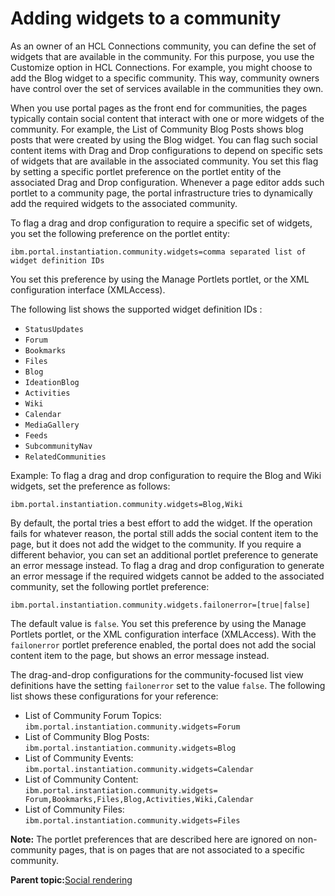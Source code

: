 # Adding widgets to a community 

As an owner of an HCL Connections community, you can define the set of widgets that are available in the community. For this purpose, you use the Customize option in HCL Connections. For example, you might choose to add the Blog widget to a specific community. This way, community owners have control over the set of services available in the communities they own.

When you use portal pages as the front end for communities, the pages typically contain social content that interact with one or more widgets of the community. For example, the List of Community Blog Posts shows blog posts that were created by using the Blog widget. You can flag such social content items with Drag and Drop configurations to depend on specific sets of widgets that are available in the associated community. You set this flag by setting a specific portlet preference on the portlet entity of the associated Drag and Drop configuration. Whenever a page editor adds such portlet to a community page, the portal infrastructure tries to dynamically add the required widgets to the associated community.

To flag a drag and drop configuration to require a specific set of widgets, you set the following preference on the portlet entity:

```
ibm.portal.instantiation.community.widgets=comma separated list of widget definition IDs
```

You set this preference by using the Manage Portlets portlet, or the XML configuration interface \(XMLAccess\).

The following list shows the supported widget definition IDs :

-   `StatusUpdates`
-   `Forum`
-   `Bookmarks`
-   `Files`
-   `Blog`
-   `IdeationBlog`
-   `Activities`
-   `Wiki`
-   `Calendar`
-   `MediaGallery`
-   `Feeds`
-   `SubcommunityNav`
-   `RelatedCommunities`

Example: To flag a drag and drop configuration to require the Blog and Wiki widgets, set the preference as follows:

```
ibm.portal.instantiation.community.widgets=Blog,Wiki
```

By default, the portal tries a best effort to add the widget. If the operation fails for whatever reason, the portal still adds the social content item to the page, but it does not add the widget to the community. If you require a different behavior, you can set an additional portlet preference to generate an error message instead. To flag a drag and drop configuration to generate an error message if the required widgets cannot be added to the associated community, set the following portlet preference:

```
ibm.portal.instantiation.community.widgets.failonerror=[true|false]
```

The default value is `false`. You set this preference by using the Manage Portlets portlet, or the XML configuration interface \(XMLAccess\). With the `failonerror` portlet preference enabled, the portal does not add the social content item to the page, but shows an error message instead.

The drag-and-drop configurations for the community-focused list view definitions have the setting `failonerror` set to the value `false`. The following list shows these configurations for your reference:

-   List of Community Forum Topics: `ibm.portal.instantiation.community.widgets=Forum`
-   List of Community Blog Posts: `ibm.portal.instantiation.community.widgets=Blog`
-   List of Community Events: `ibm.portal.instantiation.community.widgets=Calendar`
-   List of Community Content: `ibm.portal.instantiation.community.widgets= Forum,Bookmarks,Files,Blog,Activities,Wiki,Calendar`
-   List of Community Files: `ibm.portal.instantiation.community.widgets=Files`

**Note:** The portlet preferences that are described here are ignored on non-community pages, that is on pages that are not associated to a specific community.

**Parent topic:**[Social rendering ](../social/soc_rendr_ovu.md)


